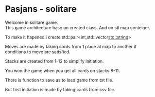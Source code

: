 # Pasjans - solitare
Welcome in solitare game.  
This game architecture base on created class.
And on stl map conteiner.

To make it hapened i create std::pair<int,std::vector<std::string>>

Moves are made by taking cards from  1 place at map to another if conditions to move are satisfied.

Stacks are created from 1-12 to simplify initiation.

You won the game when you get all cards on stacks 8-11.

There is function to save as to load game from txt file.

But first initiation is made by taking cards from csv file.

